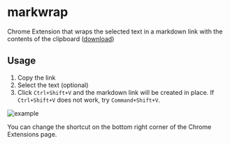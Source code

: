 # markwrap

Chrome Extension that wraps the selected text in a markdown link with the contents of the clipboard ([download](https://chrome.google.com/webstore/detail/mark-wrap/momphlnnfcfahjjofidepemapjghebmd))

## Usage

1. Copy the link
2. Select the text (optional)
3. Click `Ctrl+Shift+V` and the markdown link will be created in place.
If  `Ctrl+Shift+V` does not work, try `Command+Shift+V`.

![example](https://github.com/bitoiu/markwrap/blob/master/assets/example.gif)

You can change the shortcut on the bottom right corner of the Chrome Extensions page.
